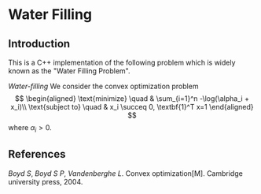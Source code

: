 # Water Filling #

## Introduction ##

This is a C++ implementation of the following problem which is widely known as the "Water Filling Problem".

*Water-filling* We consider the convex optimization problem 
$$
\begin{aligned}
    \text{minimize} \quad & \sum_{i=1}^n -\log(\alpha_i + x_i)\\
    \text{subject to} \quad & x_i \succeq 0, \textbf{1}^T x=1
\end{aligned}
$$
where $\alpha_i > 0$.

## References ##

*Boyd S*, *Boyd S P*, *Vandenberghe L*. Convex optimization[M]. Cambridge university press, 2004.
